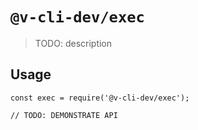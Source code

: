 # `@v-cli-dev/exec`

> TODO: description

## Usage

```
const exec = require('@v-cli-dev/exec');

// TODO: DEMONSTRATE API
```
